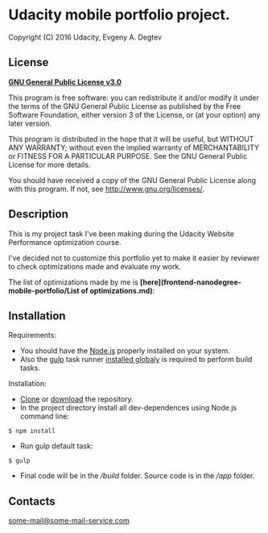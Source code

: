 # Udacity mobile portfolio project.
Copyright (C) 2016  Udacity, Evgeny A. Degtev
## License
**[GNU General Public License v3.0](http://www.gnu.org/licenses/gpl.html)**

This program is free software: you can redistribute it and/or modify it under the terms of the GNU General Public License as published by the Free Software Foundation, either version 3 of the License, or (at your option) any later version.

This program is distributed in the hope that it will be useful, but WITHOUT ANY WARRANTY; without even the implied warranty of MERCHANTABILITY or FITNESS FOR A PARTICULAR PURPOSE. See the GNU General Public License for more details.

You should have received a copy of the GNU General Public License along with this program.  If not, see <http://www.gnu.org/licenses/>.

## Description
This is my project task I've been making during the Udacity Website Performance optimization course.

I've decided not to customize this portfolio yet to make it easier by reviewer to check optimizations made and evaluate my work. 

The list of optimizations made by me is __[here](frontend-nanodegree-mobile-portfolio/List of optimizations.md)__:

## Installation
Requirements:
- You should have the [Node.js](https://nodejs.org/en/) properly installed on your system.
- Also the [gulp](https://github.com/gulpjs/gulp/blob/master/docs/getting-started.md) task runner <ins>installed globaly</ins> is required to perform build tasks.

Installation:

- [Clone](https://github.com/DaggLo/frontend-nanodegree-mobile-portfolio.git) or [download](https://github.com/DaggLo/frontend-nanodegree-mobile-portfolio/archive/master.zip) the repository.
- In the project directory install all dev-dependences using Node.js command line:
```
$ npm install
```
- Run gulp default task:
```
$ gulp
```
- Final code will be in the _/build_ folder. Source code is in the _/app_ folder.

## Contacts
some-mail@some-mail-service.com
